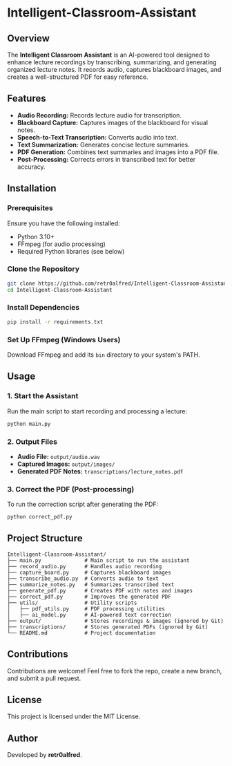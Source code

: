 # Intelligent-Classroom-Assistant

## Overview
The **Intelligent Classroom Assistant** is an AI-powered tool designed to enhance lecture recordings by transcribing, summarizing, and generating organized lecture notes. It records audio, captures blackboard images, and creates a well-structured PDF for easy reference.

## Features
- **Audio Recording:** Records lecture audio for transcription.
- **Blackboard Capture:** Captures images of the blackboard for visual notes.
- **Speech-to-Text Transcription:** Converts audio into text.
- **Text Summarization:** Generates concise lecture summaries.
- **PDF Generation:** Combines text summaries and images into a PDF file.
- **Post-Processing:** Corrects errors in transcribed text for better accuracy.

## Installation
### Prerequisites
Ensure you have the following installed:
- Python 3.10+
- FFmpeg (for audio processing)
- Required Python libraries (see below)

### Clone the Repository
```sh
git clone https://github.com/retr0alfred/Intelligent-Classroom-Assistant.git
cd Intelligent-Classroom-Assistant
```

### Install Dependencies
```sh
pip install -r requirements.txt
```

### Set Up FFmpeg (Windows Users)
Download FFmpeg and add its `bin` directory to your system's PATH.

## Usage
### 1. Start the Assistant
Run the main script to start recording and processing a lecture:
```sh
python main.py
```

### 2. Output Files
- **Audio File:** `output/audio.wav`
- **Captured Images:** `output/images/`
- **Generated PDF Notes:** `transcriptions/lecture_notes.pdf`

### 3. Correct the PDF (Post-processing)
To run the correction script after generating the PDF:
```sh
python correct_pdf.py
```

## Project Structure
```
Intelligent-Classroom-Assistant/
├── main.py              # Main script to run the assistant
├── record_audio.py      # Handles audio recording
├── capture_board.py     # Captures blackboard images
├── transcribe_audio.py  # Converts audio to text
├── summarize_notes.py   # Summarizes transcribed text
├── generate_pdf.py      # Creates PDF with notes and images
├── correct_pdf.py       # Improves the generated PDF
├── utils/               # Utility scripts
│   ├── pdf_utils.py     # PDF processing utilities
│   ├── ai_model.py      # AI-powered text correction
├── output/              # Stores recordings & images (ignored by Git)
├── transcriptions/      # Stores generated PDFs (ignored by Git)
└── README.md            # Project documentation
```

## Contributions
Contributions are welcome! Feel free to fork the repo, create a new branch, and submit a pull request.

## License
This project is licensed under the MIT License.

## Author
Developed by **retr0alfred**.


